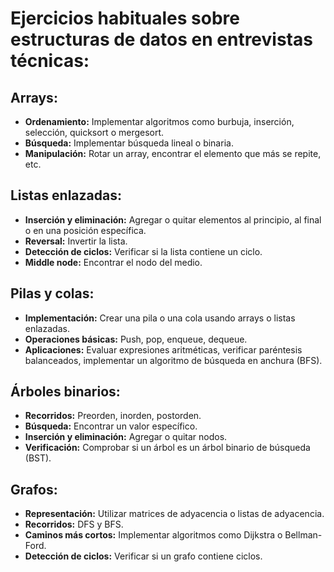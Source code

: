 #  Ejercicios habituales sobre estructuras de datos en entrevistas técnicas:

## Arrays:

- **Ordenamiento:** Implementar algoritmos como burbuja, inserción, selección, quicksort o mergesort.
- **Búsqueda:** Implementar búsqueda lineal o binaria.
- **Manipulación:** Rotar un array, encontrar el elemento que más se repite, etc.


## Listas enlazadas:

- **Inserción y eliminación:** Agregar o quitar elementos al principio, al final o en una posición específica.
- **Reversal:** Invertir la lista.
- **Detección de ciclos:** Verificar si la lista contiene un ciclo.
- **Middle node:** Encontrar el nodo del medio.

## Pilas y colas:

- **Implementación:** Crear una pila o una cola usando arrays o listas enlazadas.
- **Operaciones básicas:** Push, pop, enqueue, dequeue.
- **Aplicaciones:** Evaluar expresiones aritméticas, verificar paréntesis balanceados, implementar un algoritmo de búsqueda en anchura (BFS).

## Árboles binarios:

- **Recorridos:** Preorden, inorden, postorden.
- **Búsqueda:** Encontrar un valor específico.
- **Inserción y eliminación:** Agregar o quitar nodos.
- **Verificación:** Comprobar si un árbol es un árbol binario de búsqueda (BST).

## Grafos:

- **Representación:** Utilizar matrices de adyacencia o listas de adyacencia.
- **Recorridos:** DFS y BFS.
- **Caminos más cortos:** Implementar algoritmos como Dijkstra o Bellman-Ford.
- **Detección de ciclos:** Verificar si un grafo contiene ciclos.
